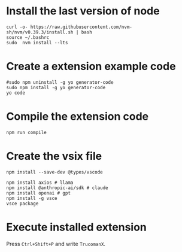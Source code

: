 # Install the last version of node
    curl -o- https://raw.githubusercontent.com/nvm-sh/nvm/v0.39.3/install.sh | bash
    source ~/.bashrc
    sudo  nvm install --lts

# Create a extension example code

    #sudo npm uninstall -g yo generator-code
    sudo npm install -g yo generator-code
    yo code

# Compile the extension code

    npm run compile


# Create the vsix file

    npm install --save-dev @types/vscode
    
    npm install axios # llama
    npm install @anthropic-ai/sdk # claude
    npm install openai # gpt
    npm install -g vsce
    vsce package

# Execute installed extension

Press `Ctrl+Shift+P` and write `TrucomanX`.
